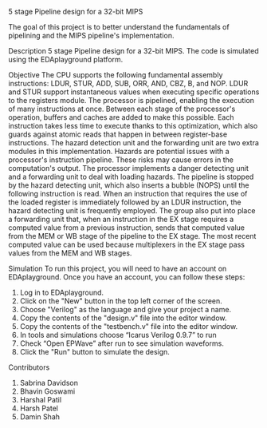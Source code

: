5 stage Pipeline design for a 32-bit MIPS

The goal of this project is to better understand the fundamentals of pipelining and the MIPS
pipeline's implementation.

Description
5 stage Pipeline design for a 32-bit MIPS. The code is simulated using the EDAplayground
platform.

Objective
The CPU supports the following fundamental assembly instructions: LDUR, STUR, ADD, SUB,
ORR, AND, CBZ, B, and NOP. LDUR and STUR support instantaneous values when executing
specific operations to the registers module.
The processor is pipelined, enabling the execution of many instructions at once. Between each
stage of the processor's operation, buffers and caches are added to make this possible. Each
instruction takes less time to execute thanks to this optimization, which also guards against atomic
reads that happen in between register-base instructions. The hazard detection unit and the
forwarding unit are two extra modules in this implementation. Hazards are potential issues with a
processor's instruction pipeline. These risks may cause errors in the computation's output. The
processor implements a danger detecting unit and a forwarding unit to deal with loading hazards.
The pipeline is stopped by the hazard detecting unit, which also inserts a bubble (NOPS) until the
following instruction is read. When an instruction that requires the use of the loaded register is
immediately followed by an LDUR instruction, the hazard detecting unit is frequently employed.
The group also put into place a forwarding unit that, when an instruction in the EX stage requires
a computed value from a previous instruction, sends that computed value from the MEM or WB
stage of the pipeline to the EX stage. The most recent computed value can be used because
multiplexers in the EX stage pass values from the MEM and WB stages.

Simulation
To run this project, you will need to have an account on EDAplayground. Once you have an
account, you can follow these steps:
1. Log in to EDAplayground.
2. Click on the "New" button in the top left corner of the screen.
3. Choose "Verilog" as the language and give your project a name.
4. Copy the contents of the "design.v" file into the editor window.
5. Copy the contents of the "testbench.v" file into the editor window.
6. In tools and simulations choose “Icarus Verilog 0.9.7” to run
7. Check “Open EPWave” after run to see simulation waveforms.
8. Click the "Run" button to simulate the design.

Contributors
1. Sabrina Davidson
2. Bhavin Goswami
3. Harshal Patil
4. Harsh Patel
5. Damin Shah
